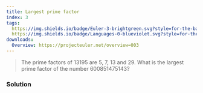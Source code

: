 ```yaml
---
title: Largest prime factor
index: 3
tags:
  https://img.shields.io/badge/Euler-3-brightgreen.svg?style=for-the-badge: https://projecteuler.net/problem=3
  https://img.shields.io/badge/Languages-0-blueviolet.svg?style=for-the-badge:
downloads:
  Overview: https://projecteuler.net/overview=003
---
```


> The prime factors of $13195$ are $5$, $7$, $13$ and $29$. What is the largest
> prime factor of the number $600851475143$?

### Solution


